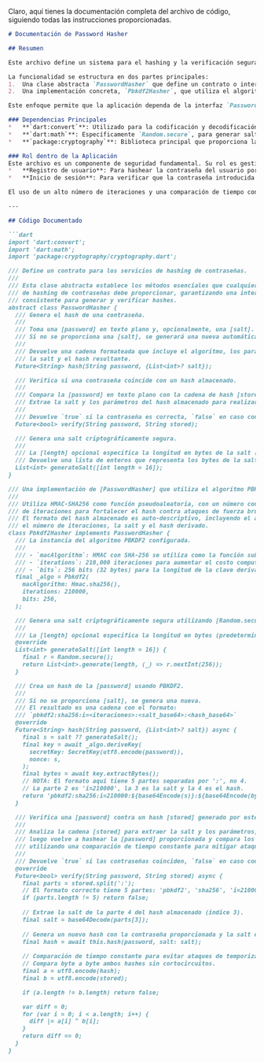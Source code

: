 Claro, aquí tienes la documentación completa del archivo de código, siguiendo todas las instrucciones proporcionadas.

```markdown
# Documentación de Password Hasher

## Resumen

Este archivo define un sistema para el hashing y la verificación segura de contraseñas en una aplicación Dart/Flutter. Su propósito principal es abstraer la lógica de hashing de contraseñas para que sea segura, modular y fácil de usar.

La funcionalidad se estructura en dos partes principales:
1.  Una clase abstracta `PasswordHasher` que define un contrato o interfaz común para cualquier servicio de hashing.
2.  Una implementación concreta, `Pbkdf2Hasher`, que utiliza el algoritmo **PBKDF2** con **HMAC-SHA256**.

Este enfoque permite que la aplicación dependa de la interfaz `PasswordHasher`, facilitando el cambio o la actualización del algoritmo de hashing en el futuro (por ejemplo, a Argon2 o bcrypt) sin necesidad de modificar el código que lo utiliza.

### Dependencias Principales
*   **`dart:convert`**: Utilizado para la codificación y decodificación en Base64 y UTF-8, necesario para almacenar los datos binarios (salt y hash) en un formato de texto.
*   **`dart:math`**: Específicamente `Random.secure`, para generar salts criptográficamente seguras que protegen contra ataques de tablas precalculadas (rainbow tables).
*   **`package:cryptography`**: Biblioteca principal que proporciona las primitivas criptográficas, en este caso, la implementación del algoritmo PBKDF2.

### Rol dentro de la Aplicación
Este archivo es un componente de seguridad fundamental. Su rol es gestionar todo lo relacionado con el almacenamiento y la verificación de las contraseñas de los usuarios. Debe ser utilizado en los flujos de:
*   **Registro de usuario**: Para hashear la contraseña del usuario por primera vez antes de guardarla en la base de datos.
*   **Inicio de sesión**: Para verificar que la contraseña introducida por el usuario coincide con el hash almacenado.

El uso de un alto número de iteraciones y una comparación de tiempo constante en el método `verify` ayuda a mitigar ataques de fuerza bruta y ataques de temporización (timing attacks).

---

## Código Documentado

```dart
import 'dart:convert';
import 'dart:math';
import 'package:cryptography/cryptography.dart';

/// Define un contrato para los servicios de hashing de contraseñas.
///
/// Esta clase abstracta establece los métodos esenciales que cualquier implementador
/// de hashing de contraseñas debe proporcionar, garantizando una interfaz
/// consistente para generar y verificar hashes.
abstract class PasswordHasher {
  /// Genera el hash de una contraseña.
  ///
  /// Toma una [password] en texto plano y, opcionalmente, una [salt].
  /// Si no se proporciona una [salt], se generará una nueva automáticamente.
  ///
  /// Devuelve una cadena formateada que incluye el algoritmo, los parámetros,
  /// la salt y el hash resultante.
  Future<String> hash(String password, {List<int>? salt});

  /// Verifica si una contraseña coincide con un hash almacenado.
  ///
  /// Compara la [password] en texto plano con la cadena de hash [stored].
  /// Extrae la salt y los parámetros del hash almacenado para realizar la comparación.
  ///
  /// Devuelve `true` si la contraseña es correcta, `false` en caso contrario.
  Future<bool> verify(String password, String stored);

  /// Genera una salt criptográficamente segura.
  ///
  /// La [length] opcional especifica la longitud en bytes de la salt (predeterminado: 16).
  /// Devuelve una lista de enteros que representa los bytes de la salt.
  List<int> generateSalt([int length = 16]);
}

/// Una implementación de [PasswordHasher] que utiliza el algoritmo PBKDF2.
///
/// Utiliza HMAC-SHA256 como función pseudoaleatoria, con un número configurable
/// de iteraciones para fortalecer el hash contra ataques de fuerza bruta.
/// El formato del hash almacenado es auto-descriptivo, incluyendo el algoritmo,
/// el número de iteraciones, la salt y el hash derivado.
class Pbkdf2Hasher implements PasswordHasher {
  /// La instancia del algoritmo PBKDF2 configurada.
  ///
  /// - `macAlgorithm`: HMAC con SHA-256 se utiliza como la función subyacente.
  /// - `iterations`: 210,000 iteraciones para aumentar el costo computacional.
  /// - `bits`: 256 bits (32 bytes) para la longitud de la clave derivada.
  final _algo = Pbkdf2(
    macAlgorithm: Hmac.sha256(),
    iterations: 210000,
    bits: 256,
  );

  /// Genera una salt criptográficamente segura utilizando [Random.secure].
  ///
  /// La [length] opcional especifica la longitud en bytes (predeterminado: 16).
  @override
  List<int> generateSalt([int length = 16]) {
    final r = Random.secure();
    return List<int>.generate(length, (_) => r.nextInt(256));
  }

  /// Crea un hash de la [password] usando PBKDF2.
  ///
  /// Si no se proporciona [salt], se genera una nueva.
  /// El resultado es una cadena con el formato:
  /// `pbkdf2:sha256:i=<iteraciones>:<salt_base64>:<hash_base64>`
  @override
  Future<String> hash(String password, {List<int>? salt}) async {
    final s = salt ?? generateSalt();
    final key = await _algo.deriveKey(
      secretKey: SecretKey(utf8.encode(password)),
      nonce: s,
    );
    final bytes = await key.extractBytes();
    // NOTA: El formato aquí tiene 5 partes separadas por ':', no 4.
    // La parte 2 es 'i=210000', la 3 es la salt y la 4 es el hash.
    return 'pbkdf2:sha256:i=210000:${base64Encode(s)}:${base64Encode(bytes)}';
  }

  /// Verifica una [password] contra un hash [stored] generado por este hasher.
  ///
  /// Analiza la cadena [stored] para extraer la salt y los parámetros,
  /// luego vuelve a hashear la [password] proporcionada y compara los resultados
  /// utilizando una comparación de tiempo constante para mitigar ataques de temporización.
  ///
  /// Devuelve `true` si las contraseñas coinciden, `false` en caso contrario.
  @override
  Future<bool> verify(String password, String stored) async {
    final parts = stored.split(':');
    // El formato correcto tiene 5 partes: 'pbkdf2', 'sha256', 'i=210000', 'salt', 'hash'
    if (parts.length != 5) return false;
    
    // Extrae la salt de la parte 4 del hash almacenado (índice 3).
    final salt = base64Decode(parts[3]); 
    
    // Genera un nuevo hash con la contraseña proporcionada y la salt extraída.
    final hash = await this.hash(password, salt: salt);
    
    // Comparación de tiempo constante para evitar ataques de temporización.
    // Compara byte a byte ambos hashes sin cortocircuitos.
    final a = utf8.encode(hash);
    final b = utf8.encode(stored);

    if (a.length != b.length) return false;

    var diff = 0;
    for (var i = 0; i < a.length; i++) {
      diff |= a[i] ^ b[i];
    }
    return diff == 0;
  }
}
```